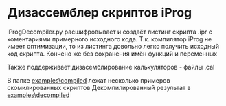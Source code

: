 # Дизассемблер скриптов iProg

iProgDecompiler.py расшифровывает и создаёт листинг скрипта .ipr с коментариями примерного исходного кода. Т.к. компилятор iProg не имеет оптимизации, то из листинга довольно легко получить исходный код скрипта. Кончено же без сохранения имён функций и переменных

Также поддерживает дизасемблирование калькуляторов - файлы .cal

В папке [examples\сompiled](examples\сompiled) лежат несколько примеров скомилированных скриптов
Декомпилированный результат в [examples\decompiled](examples\decompiled)

